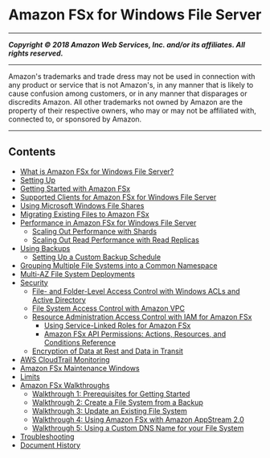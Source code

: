 # Amazon FSx for Windows File Server 

-----
*****Copyright &copy; 2018 Amazon Web Services, Inc. and/or its affiliates. All rights reserved.*****

-----
Amazon's trademarks and trade dress may not be used in 
     connection with any product or service that is not Amazon's, 
     in any manner that is likely to cause confusion among customers, 
     or in any manner that disparages or discredits Amazon. All other 
     trademarks not owned by Amazon are the property of their respective
     owners, who may or may not be affiliated with, connected to, or 
     sponsored by Amazon.

-----
## Contents
+ [What is Amazon FSx for Windows File Server?](what-is.md)
+ [Setting Up](setting-up.md)
+ [Getting Started with Amazon FSx](getting-started.md)
+ [Supported Clients for Amazon FSx for Windows File Server](supported-fsx-clients.md)
+ [Using Microsoft Windows File Shares](using-file-shares.md)
+ [Migrating Existing Files to Amazon FSx](migrate-to-fsx.md)
+ [Performance in Amazon FSx for Windows File Server](performance.md)
   + [Scaling Out Performance with Shards](scale-out-performance.md)
   + [Scaling Out Read Performance with Read Replicas](scale-out-read.md)
+ [Using Backups](using-backups.md)
   + [Setting Up a Custom Backup Schedule](custom-backup-schedule.md)
+ [Grouping Multiple File Systems into a Common Namespace](group-file-systems.md)
+ [Multi-AZ File System Deployments](multi-az-deployments.md)
+ [Security](security.md)
   + [File- and Folder-Level Access Control with Windows ACLs and Active Directory](limit-access-file-folder.md)
   + [File System Access Control with Amazon VPC](limit-access-security-groups.md)
   + [Resource Administration Access Control with IAM for Amazon FSx](access-control-overview.md)
      + [Using Service-Linked Roles for Amazon FSx](using-service-linked-roles.md)
      + [Amazon FSx API Permissions: Actions, Resources, and Conditions Reference](fsx-api-permissions-ref.md)
   + [Encryption of Data at Rest and Data in Transit](encryption.md)
+ [AWS CloudTrail Monitoring](logging-using-cloudtrail.md)
+ [Amazon FSx Maintenance Windows](maintenance-windows.md)
+ [Limits](limits.md)
+ [Amazon FSx Walkthroughs](walkthroughs.md)
   + [Walkthrough 1: Prerequisites for Getting Started](walkthrough01-prereqs.md)
   + [Walkthrough 2: Create a File System from a Backup](walkthrough02-create-from-backup.md)
   + [Walkthrough 3: Update an Existing File System](walkthrough03-update-file-system.md)
   + [Walkthrough 4: Using Amazon FSx with Amazon AppStream 2.0](walkthrough04-fsx-with-appstream2.md)
   + [Walkthrough 5: Using a Custom DNS Name for your File System](walkthrough05-file-system-custom-CNAME.md)
+ [Troubleshooting](troubleshooting.md)
+ [Document History](doc-history.md)